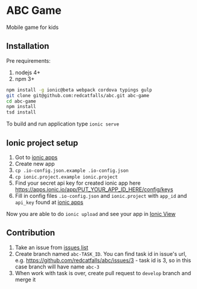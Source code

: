 # ABC Game
Mobile game for kids

## Installation

Pre requirements:

1. nodejs 4+
2. npm 3+

``` bash
npm install -g ionic@beta webpack cordova typings gulp
git clone git@github.com:redcatfalls/abc.git abc-game
cd abc-game
npm install
tsd install
```

To build and run application type `ionic serve`

## Ionic project setup

1. Got to [ionic apps](https://apps.ionic.io/apps)
2. Create new app
3. `cp .io-config.json.example .io-config.json`
4. `cp ionic.project.example ionic.project`
5. Find your secret api key for created ionic app here https://apps.ionic.io/app/PUT_YOUR_APP_ID_HERE/config/keys
6. Fill in config files `.io-config.json` and `ionic.project` with `app_id` and `api_key` found at [ionic apps](https://apps.ionic.io/apps)

Now you are able to do `ionic upload` and see your app in [Ionic View](http://view.ionic.io/)

## Contribution

1. Take an issue from [issues list](https://github.com/redcatfalls/abc/issues/)
2. Create branch named `abc-TASK_ID`. You can find task id in issue's url, e.g. https://github.com/redcatfalls/abc/issues/3 - task id is 3, so in this case branch will have name `abc-3`
3. When work with task is over, create pull request to `develop` branch and merge it
